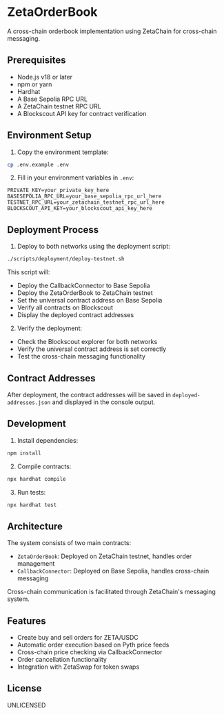 # ZetaOrderBook

A cross-chain orderbook implementation using ZetaChain for cross-chain messaging.

## Prerequisites

- Node.js v18 or later
- npm or yarn
- Hardhat
- A Base Sepolia RPC URL
- A ZetaChain testnet RPC URL
- A Blockscout API key for contract verification

## Environment Setup

1. Copy the environment template:
```bash
cp .env.example .env
```

2. Fill in your environment variables in `.env`:
```
PRIVATE_KEY=your_private_key_here
BASESEPOLIA_RPC_URL=your_base_sepolia_rpc_url_here
TESTNET_RPC_URL=your_zetachain_testnet_rpc_url_here
BLOCKSCOUT_API_KEY=your_blockscout_api_key_here
```

## Deployment Process

1. Deploy to both networks using the deployment script:
```bash
./scripts/deployment/deploy-testnet.sh
```

This script will:
- Deploy the CallbackConnector to Base Sepolia
- Deploy the ZetaOrderBook to ZetaChain testnet
- Set the universal contract address on Base Sepolia
- Verify all contracts on Blockscout
- Display the deployed contract addresses

2. Verify the deployment:
- Check the Blockscout explorer for both networks
- Verify the universal contract address is set correctly
- Test the cross-chain messaging functionality

## Contract Addresses

After deployment, the contract addresses will be saved in `deployed-addresses.json` and displayed in the console output.

## Development

1. Install dependencies:
```bash
npm install
```

2. Compile contracts:
```bash
npx hardhat compile
```

3. Run tests:
```bash
npx hardhat test
```

## Architecture

The system consists of two main contracts:
- `ZetaOrderBook`: Deployed on ZetaChain testnet, handles order management
- `CallbackConnector`: Deployed on Base Sepolia, handles cross-chain messaging

Cross-chain communication is facilitated through ZetaChain's messaging system.

## Features

- Create buy and sell orders for ZETA/USDC
- Automatic order execution based on Pyth price feeds
- Cross-chain price checking via CallbackConnector
- Order cancellation functionality
- Integration with ZetaSwap for token swaps

## License

UNLICENSED

